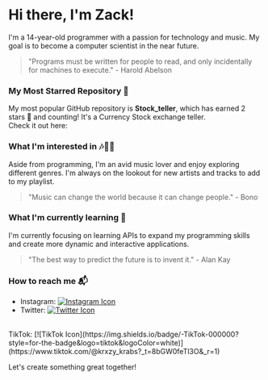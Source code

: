 # Hi there, I'm Zack!

I'm a 14-year-old programmer with a passion for technology and music. My goal is to become a computer scientist in the near future.

> "Programs must be written for people to read, and only incidentally for machines to execute." - Harold Abelson

### My Most Starred Repository 🚀
My most popular GitHub repository is **Stock_teller**, which has earned 2 stars 🌟 and counting! It's a Currency Stock exchange teller.
<br>
Check it out here: [![<your-repository-name>](https://img.shields.io/badge/Stock_teller-blueviolet?style=for-the-badge)](https://github.com/king101-bit/Stock_teller)

### What I'm interested in 🎶👨‍💻
Aside from programming, I'm an avid music lover and enjoy exploring different genres. I'm always on the lookout for new artists and tracks to add to my playlist.

> "Music can change the world because it can change people." - Bono

### What I'm currently learning 🌱
I'm currently focusing on learning APIs to expand my programming skills and create more dynamic and interactive applications.

> "The best way to predict the future is to invent it." - Alan Kay

### How to reach me 📬
- Instagram: [![Instagram Icon](https://img.shields.io/badge/-Instagram-E1306C?style=for-the-badge&logo=instagram&logoColor=white)](https://www.instagram.com/prod.krxzydev/)
  <br>
- Twitter: [![Twitter Icon](https://img.shields.io/badge/-Twitter-1DA1F2?style=for-the-badge&logo=twitter&logoColor=white)](https://twitter.com/krxzydev)
<br>
  TikTok: [![TikTok Icon](https://img.shields.io/badge/-TikTok-000000?style=for-the-badge&logo=tiktok&logoColor=white)](https://www.tiktok.com/@krxzy_krabs?_t=8bGW0feTl3O&_r=1)

Let's create something great together!
